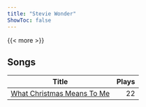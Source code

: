 ```yaml
---
title: "Stevie Wonder"
ShowToc: false
---
```


{{< more >}}

## Songs
Title | Plays 
----- | -----: 
[What Christmas Means To Me](/songs/what-christmas-means-to-me) | 22

